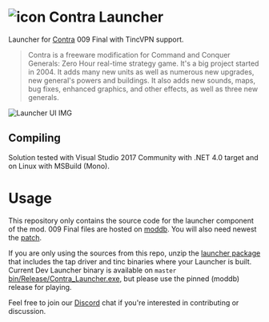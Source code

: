 # ![icon](https://user-images.githubusercontent.com/5067989/39086645-d642c65a-458c-11e8-92c4-189a1a704d2b.png) Contra Launcher

Launcher for [Contra](http://www.moddb.com/mods/contra) 009 Final with TincVPN support.

>Contra is a freeware modification for Command and Conquer Generals: Zero Hour real-time strategy game. It's a big project started in 2004. It adds many new units as well as numerous new upgrades, new general's powers and buildings. It also adds new sounds, maps, bug fixes, enhanced graphics, and other effects, as well as three new generals.

![Launcher UI IMG](https://media.discordapp.net/attachments/194127262793203712/526089173610921984/111.PNG)

## Compiling

Solution tested with Visual Studio 2017 Community with .NET 4.0 target and on Linux with MSBuild (Mono).

# Usage

This repository only contains the source code for the launcher component of the mod.
009 Final files are hosted on [moddb](https://www.moddb.com/mods/contra/downloads/contra-009-final).
You will also need newest the [patch](https://www.moddb.com/mods/contra/downloads/contra-009-final-patch-1).

If you are only using the sources from this repo, unzip the [launcher package](https://github.com/ThePredatorBG/contra-launcher/files/2824865/contra-dist.zip) that includes the tap driver and tinc binaries where your Launcher is built.
Current Dev Launcher binary is available on `master` [bin/Release/Contra_Launcher.exe](https://github.com/ThePredatorBG/contra-launcher/raw/master/bin/Release/Contra_Launcher.exe), but please use the pinned (moddb) release for playing.

Feel free to join our [Discord](https://discordapp.com/invite/015E6KXXHmdWFXCtt) chat if you're interested in contributing or discussion.
